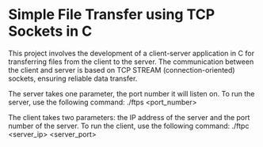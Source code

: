# Simple File Transfer using TCP Sockets in C
This project involves the development of a client-server application in C for transferring files from the client to the server. The communication between the client and server is based on TCP STREAM (connection-oriented) sockets, ensuring reliable data transfer.

The server takes one parameter, the port number it will listen on. To run the server, use the following command: ./ftps <port_number>

The client takes two parameters: the IP address of the server and the port number of the server. To run the client, use the following command: ./ftpc <server_ip> <server_port>

